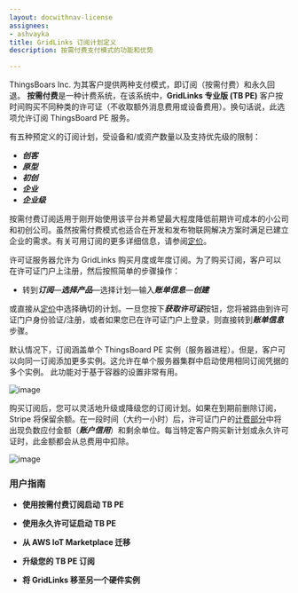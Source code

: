 ```yaml
---
layout: docwithnav-license
assignees:
- ashvayka
title: GridLinks 订阅计划定义
description: 按需付费支付模式的功能和优势

---
```



ThingsBoars Inc. 为其客户提供两种支付模式，即订阅（按需付费）和永久回退。
**按需付费**是一种计费系统，在该系统中，**GridLinks 专业版 (TB PE)** 客户按时间购买不同种类的许可证（不收取额外消息费用或设备费用）。换句话说，此选项允许订阅 ThingsBoard PE 服务。

有五种预定义的订阅计划，受设备和/或资产数量以及支持优先级的限制：

- ***创客***
- ***原型***
- ***初创***
- ***企业***
- ***企业级***

按需付费订阅适用于刚开始使用该平台并希望最大程度降低前期许可成本的小公司和初创公司。虽然按需付费模式也适合在开发和发布物联网解决方案时满足已建立企业的需求。有关可用订阅的更多详细信息，请参阅[定价](/pricing/)。

许可证服务器允许为 GridLinks 购买月度或年度订阅。为了购买订阅，客户可以在许可证门户上注册，然后按照简单的步骤操作：
- 转到***订阅***—***选择产品***—选择计划—输入***账单信息***—***创建***

或直接从[定价](/pricing/)中选择确切的计划。一旦您按下***获取许可证***按钮，您将被路由到许可证门户身份验证/注册，或者如果您已在许可证门户上登录，则直接转到***账单信息***步骤。


默认情况下，订阅涵盖单个 ThingsBoard PE 实例（服务器进程）。但是，客户可以向同一订阅添加更多实例。这允许在单个服务器集群中启动使用相同订阅凭据的多个实例。
此功能对于基于容器的设置非常有用。

![image](/images/license/manageInstance.png)

购买订阅后，您可以灵活地升级或降级您的订阅计划。如果在到期前删除订阅，Stripe 将保留余额。在一段时间（大约一小时）后，许可证门户的[计费部分](/products/license-server/billing-info/)中将出现负数应付金额（***账户信用***）和剩余单位。每当特定客户购买新计划或永久许可证时，此金额都会从总费用中扣除。

![image](/images/license/subscription.png)


### 用户指南

- **使用按需付费订阅启动 TB PE**

- **使用永久许可证启动 TB PE**

- **从 AWS IoT Marketplace 迁移**

- **升级您的 TB PE 订阅**

- **将 GridLinks 移至另一个硬件实例**